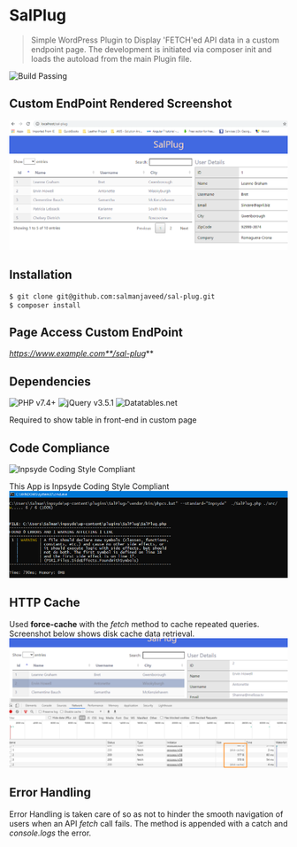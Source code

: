 # SalPlug
 > Simple WordPress Plugin to Display 'FETCH'ed API data in a custom endpoint page. The development is initiated via composer init and loads the autoload from the main Plugin file. 

![Build Passing](https://img.shields.io/badge/build-passing-green)

## Custom EndPoint Rendered Screenshot
![Plugin Custom Endpoint Render](assets/images/shots/app.png)

## Installation

```
$ git clone git@github.com:salmanjaveed/sal-plug.git
$ composer install
```

## Page Access Custom EndPoint

*https://www.example.com**/sal-plug***

## Dependencies

![PHP v7.4+](https://img.shields.io/badge/PHP-v7.4%2B-green)
![jQuery v3.5.1](https://img.shields.io/badge/jquery-v3.5.1-green)
![Datatables.net](https://img.shields.io/badge/Datatables.net-v1.10-green)

Required to show table in front-end in custom page

## Code Compliance 

![Inpsyde Coding Style Compliant](https://img.shields.io/badge/Coding%20Style-Inpsyde-blue)

This App is Inpsyde Coding Style Compliant
![Inpsyde Coding Style Compliant](assets/images/shots/inpsyde-coding-style-passing.png)

## HTTP Cache

Used **force-cache** with the *fetch* method to cache repeated queries. Screenshot below shows disk cache data retrieval.
![HTTP Cache Screenshot](assets/images/shots/cache.png)

## Error Handling

Error Handling is taken care of so as not to hinder the smooth navigation of users when an API *fetch* call fails. The method is appended with a catch and *console.logs* the error.
